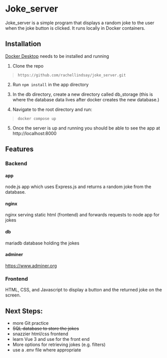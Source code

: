 # Joke_server

Joke_server is a simple program that displays a random joke to the user when the joke button is clicked. It runs locally in Docker containers.

## Installation
[Docker Desktop](https://www.docker.com/products/docker-desktop/) needs to be installed and running 

1. Clone the repo 

>`https://github.com/rachellindsay/joke_server.git`	

2. Run `npm install` in the app directory
   
3. In the db directory, create a new directory called db_storage (this is where the database data lives after docker creates the new database.)
   
4. Navigate to the root directory and run:

>`docker compose up`

5. Once the server is up and running you should be able to see the app at http://localhost:8000

## Features

### Backend

#### app

node.js app which uses Express.js and returns a random joke from the database.

#### nginx

nginx serving static html (frontend) and forwards requests to node app for jokes

#### db

mariadb database holding the jokes

#### adminer

https://www.adminer.org   


### Frontend
HTML, CSS, and Javascript to display a button and the returned joke on the screen.

## Next Steps:

- more Git practice
- ~~SQL database to store the jokes~~
- snazzier html/css frontend
- learn Vue 3 and use for the front end
- More options for retrieving jokes (e.g. filters)
- use a .env file where appropriate
